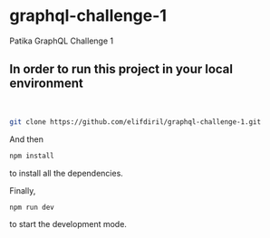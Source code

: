 # graphql-challenge-1
Patika GraphQL Challenge 1

## In order to run this project in your local environment

 <br/>

```bash
git clone https://github.com/elifdiril/graphql-challenge-1.git
```

And then

```bash
npm install
```

to install all the dependencies.

Finally,

```bash
npm run dev
```

to start the development mode.

